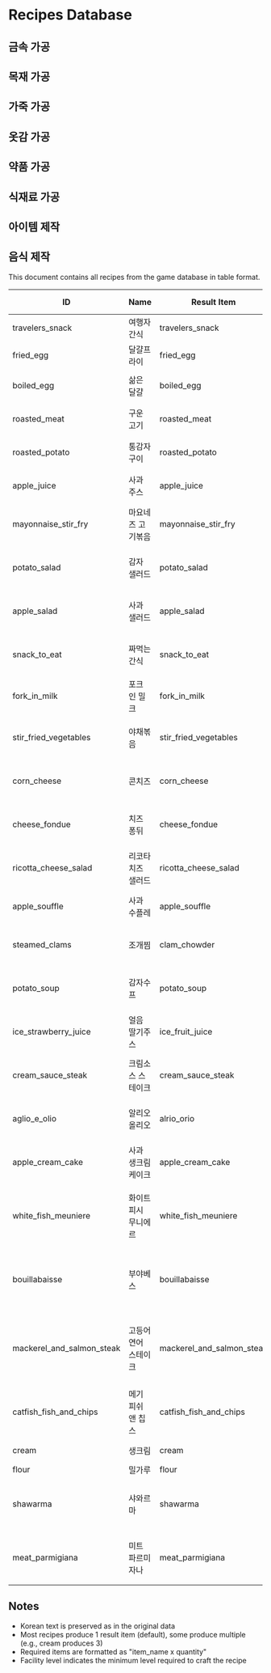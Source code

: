 # Recipes Database

## 금속 가공


## 목재 가공


## 가죽 가공


## 옷감 가공


## 약품 가공


## 식재료 가공




## 아이템 제작 





## 음식 제작

This document contains all recipes from the game database in table format.

| ID | Name | Result Item | Required Items | Category | Facility Level |
|----|------|-------------|----------------|----------|----------------|
| travelers_snack | 여행자 간식 | travelers_snack | egg x1, meat x1 | 간편 | 1 |
| fried_egg | 달걀프라이 | fried_egg | egg x1, salt x1 | 간편 | 1 |
| boiled_egg | 삶은 달걀 | boiled_egg | egg x1, water_bottle x1 | 간편 | 1 |
| roasted_meat | 구운 고기 | roasted_meat | meat x4, herb x2, salt x1 | 힘 특화 | 1 |
| roasted_potato | 통감자구이 | roasted_potato | potato x4, herb x2, sugar x2 | 솜씨 특화 | 1 |
| apple_juice | 사과 주스 | apple_juice | apple x4, water_bottle x1, sugar x2 | 지력 특화 | 1 |
| mayonnaise_stir_fry | 마요네즈 고기볶음 | mayonnaise_stir_fry | meat x4, cabbage x1, mayonnaise x1 | 힘 특화 | 1 |
| potato_salad | 감자 샐러드 | potato_salad | potato x4, cabbage x2, mayonnaise x1 | 솜씨 특화 | 1 |
| apple_salad | 사과 샐러드 | apple_salad | apple x4, cabbage x2, mayonnaise x1 | 지력 특화 | 1 |
| snack_to_eat | 짜먹는 간식 | snack_to_eat | meat x3, herb x1, water_bottle x1 | 기타 | 3 |
| fork_in_milk | 포크 인 밀크 | fork_in_milk | meat x8, milk x4, garlic x2, herb x2 | 힘 특화 | 5 |
| stir_fried_vegetables | 야채볶음 | stir_fried_vegetables | potato x8, onion x3, cabbage x6, herb x2 | 솜씨 특화 | 5 |
| corn_cheese | 콘치즈 | corn_cheese | corn x10, cheese x2, herb x2, sugar x3 | 지력 특화 | 5 |
| cheese_fondue | 치즈 퐁뒤 | cheese_fondue | meat x8, cheese x2, potato x4, salt x2 | 힘 특화 | 5 |
| ricotta_cheese_salad | 리코타 치즈 샐러드 | ricotta_cheese_salad | cabbage x4, cheese x2, mayonnaise x1 | 솜씨 특화 | 5 |
| apple_souffle | 사과 수플레 | apple_souffle | apple x8, flour x2, egg x4, sugar x4 | 지력 특화 | 5 |
| steamed_clams | 조개찜 | clam_chowder | clam x10, water_bottle x5, lemon x4, herb x3 | 힘 특화 | 10 |
| potato_soup | 감자수프 | potato_soup | potato x12, milk x5, herb x3, pepper x6 | 솜씨 특화 | 10 |
| ice_strawberry_juice | 얼음 딸기주스 | ice_fruit_juice | ice x10, strawberry x6, herb x3, sugar x4 | 지력 특화 | 10 |
| cream_sauce_steak | 크림소스 스테이크 | cream_sauce_steak | meat x10, cream x2, garlic x4, pepper x3 | 힘 특화 | 10 |
| aglio_e_olio | 알리오 올리오 | alrio_orio | garlic x7, noodle x2, onion x2, pepper x2 | 솜씨 특화 | 10 |
| apple_cream_cake | 사과 생크림 케이크 | apple_cream_cake | apple x12, cream x2, flour x4, sugar x9 | 지력 특화 | 10 |
| white_fish_meuniere | 화이트 피시 무니에르 | white_fish_meuniere | bream x5, silver_fish x3, potato x5, flour x3, lemon x5, salt x3 | 쉐어링 | 15 |
| bouillabaisse | 부야베스 | bouillabaisse | rainbow_trout x4, eel x4, tomato x6, clam x5, onion x2, garlic x4 | 쉐어링 | 15 |
| mackerel_and_salmon_steak | 고등어 연어 스테이크 | mackerel_and_salmon_steak | mackerel x5, salmon x3, mayonnaise x2, asparagus x4, salt x2, pepper x3 | 쉐어링 | 15 |
| catfish_fish_and_chips | 메기 피쉬 앤 칩스 | catfish_fish_and_chips | catfish x6, potato x6, flour x3, pea x4, lemon x2, salt x3 | 쉐어링 | 15 |
| cream | 생크림 | cream | milk x12, egg x6, sugar x2 | 기타 | 5 |
| flour | 밀가루 | flour | wheat x15 | 기타 | 5 |
| shawarma | 샤와르마 | shawarma | lean_meat x10, bean x12, flour x3, cabbage x5, lemon x2 | 힘 특화 | 13 |
| meat_parmigiana | 미트 파르미자나 | meat_parmigiana | lean_meat x10, cheese x3, tomato x1, pepper x1, salt x1 | 힘 특화 | 13 |

## Notes

- Korean text is preserved as in the original data
- Most recipes produce 1 result item (default), some produce multiple (e.g., cream produces 3)
- Required items are formatted as "item_name x quantity"
- Facility level indicates the minimum level required to craft the recipe

